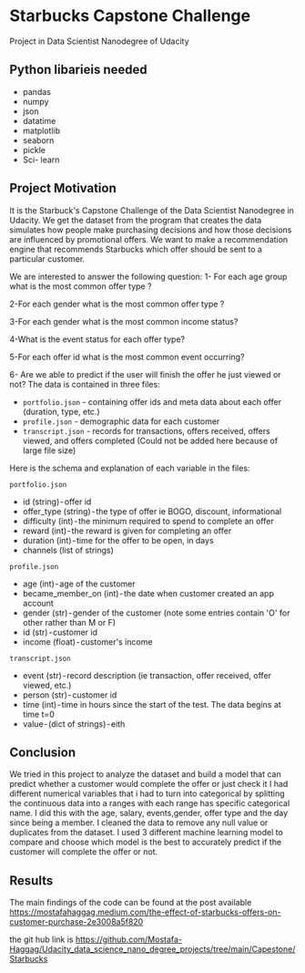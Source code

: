 # Starbucks Capstone Challenge
Project in Data Scientist Nanodegree of Udacity
## Python libarieis needed
- pandas
- numpy
- json
- datatime
- matplotlib
- seaborn
- pickle
- Sci- learn
## Project Motivation

It is the Starbuck's Capstone Challenge of the Data Scientist Nanodegree in Udacity. We get the dataset from the program that creates the data simulates how people make purchasing decisions and how those decisions are influenced by promotional offers. We want to make a recommendation engine that recommends Starbucks which offer should be sent to a particular customer.

We are interested to answer the following question:
1- For each age group what is the most common offer type ?

2-For each gender what is the most common offer type ?

3-For each gender what is the most common income status?

4-What is the event status for each offer type?

5-For each offer id what is the most common event occurring?

6- Are we able to predict if the user will finish the offer he just viewed or not?
The data is contained in three files:
- `portfolio.json` - containing offer ids and meta data about each offer (duration, type, etc.)
- `profile.json` - demographic data for each customer
- `transcript.json` - records for transactions, offers received, offers viewed, and offers completed (Could not be added here because of large file size)

Here is the schema and explanation of each variable in the files:

`portfolio.json`
- id (string) - offer id
- offer_type (string) - the type of offer ie BOGO, discount, informational
- difficulty (int) - the minimum required to spend to complete an offer
- reward (int) - the reward is given for completing an offer
- duration (int) - time for the offer to be open, in days
- channels (list of strings)

`profile.json`
- age (int) - age of the customer
- became_member_on (int) - the date when customer created an app account
- gender (str) - gender of the customer (note some entries contain 'O' for other rather than M or F)
- id (str) - customer id
- income (float) - customer's income

`transcript.json`
- event (str) - record description (ie transaction, offer received, offer viewed, etc.)
- person (str) - customer id
- time (int) - time in hours since the start of the test. The data begins at time t=0
- value - (dict of strings) - eith
## Conclusion
We tried in this project to analyze the dataset and build a model that can predict whether a customer would complete the offer or just check it
I had different numerical variables that i had to turn into categorical by splitting the continuous data into a ranges with each range has specific categorical name.
I did this with the age, salary, events,gender, offer type and the day since being a member.
I cleaned the data to remove any null value or duplicates from the dataset.
I used 3 different machine learning model to compare and choose which model is the best to accurately predict if the customer will complete the offer or not.
## Results

The main findings of the code can be found at the post available https://mostafahaggag.medium.com/the-effect-of-starbucks-offers-on-customer-purchase-2e3008a5f820

the git hub link is https://github.com/Mostafa-Haggag/Udacity_data_science_nano_degree_projects/tree/main/Capestone/Starbucks